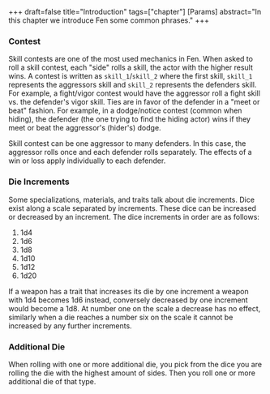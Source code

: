 +++
draft=false
title="Introduction"
tags=["chapter"]
[Params]
  abstract="In this chapter we introduce Fen some common phrases."
+++
### Contest

Skill contests are one of the most used mechanics in Fen. When asked to roll a skill contest, each "side" rolls a skill, the actor with the higher result wins. A contest is written as `skill_1`/`skill_2` where the first skill, `skill_1` represents the aggressors skill and `skill_2` represents the defenders skill. For example, a fight/vigor contest would have the aggressor roll a fight skill vs. the defender's vigor skill. Ties are in favor of the defender in a "meet or beat" fashion. For example, in a dodge/notice contest (common when hiding), the defender (the one trying to find the hiding actor) wins if they meet or beat the aggressor's (hider's) dodge.

Skill contest can be one aggressor to many defenders. In this case, the aggressor rolls once and each defender rolls separately. The effects of a win or loss apply individually to each defender.

### Die Increments

Some specializations, materials, and traits talk about die increments. Dice exist along a scale separated by increments. These dice can be increased or decreased by an increment. The dice increments in order are as follows:

1. 1d4
2. 1d6
3. 1d8
4. 1d10
5. 1d12
6. 1d20

If a weapon has a trait that increases its die by one increment a weapon with 1d4 becomes 1d6 instead, conversely decreased by one increment would become a 1d8. At number one on the scale a decrease has no effect, similarly when a die reaches a number six on the scale it cannot be increased by any further increments.

### Additional Die

When rolling with one or more additional die, you pick from the dice you are rolling the die with the highest amount of sides. Then you roll one or more additional die of that type.
